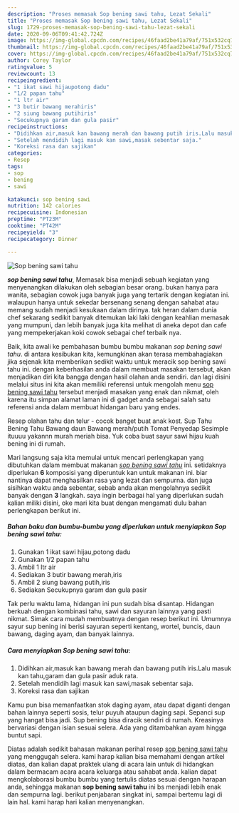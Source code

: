 ```yaml
---
description: "Proses memasak Sop bening sawi tahu, Lezat Sekali"
title: "Proses memasak Sop bening sawi tahu, Lezat Sekali"
slug: 1729-proses-memasak-sop-bening-sawi-tahu-lezat-sekali
date: 2020-09-06T09:41:42.724Z
image: https://img-global.cpcdn.com/recipes/46faad2be41a79af/751x532cq70/sop-bening-sawi-tahu-foto-resep-utama.jpg
thumbnail: https://img-global.cpcdn.com/recipes/46faad2be41a79af/751x532cq70/sop-bening-sawi-tahu-foto-resep-utama.jpg
cover: https://img-global.cpcdn.com/recipes/46faad2be41a79af/751x532cq70/sop-bening-sawi-tahu-foto-resep-utama.jpg
author: Corey Taylor
ratingvalue: 5
reviewcount: 13
recipeingredient:
- "1 ikat sawi hijaupotong dadu"
- "1/2 papan tahu"
- "1 ltr air"
- "3 butir bawang merahiris"
- "2 siung bawang putihiris"
- "Secukupnya garam dan gula pasir"
recipeinstructions:
- "Didihkan air,masuk kan bawang merah dan bawang putih iris.Lalu masuk kan tahu,garam dan gula pasir aduk rata."
- "Setelah mendidih lagi masuk kan sawi,masak sebentar saja."
- "Koreksi rasa dan sajikan"
categories:
- Resep
tags:
- sop
- bening
- sawi

katakunci: sop bening sawi 
nutrition: 142 calories
recipecuisine: Indonesian
preptime: "PT23M"
cooktime: "PT42M"
recipeyield: "3"
recipecategory: Dinner

---
```



![Sop bening sawi tahu](https://img-global.cpcdn.com/recipes/46faad2be41a79af/751x532cq70/sop-bening-sawi-tahu-foto-resep-utama.jpg)

<b><i>sop bening sawi tahu</i></b>, Memasak bisa menjadi sebuah kegiatan yang menyenangkan dilakukan oleh sebagian besar orang. bukan hanya para wanita, sebagian cowok juga banyak juga yang tertarik dengan kegiatan ini. walaupun hanya untuk sekedar bersenang senang dengan sahabat atau memang sudah menjadi kesukaan dalam dirinya. tak heran dalam dunia chef sekarang sedikit banyak ditemukan laki laki dengan keahlian memasak yang mumpuni, dan lebih banyak juga kita melihat di aneka depot dan cafe yang mempekerjakan koki cowok sebagai chef terbaik nya.

Baik, kita awali ke pembahasan bumbu bumbu makanan <i>sop bening sawi tahu</i>. di antara kesibukan kita, kemungkinan akan terasa membahagiakan jika sejenak kita memberikan sedikit waktu untuk meracik sop bening sawi tahu ini. dengan keberhasilan anda dalam membuat masakan tersebut, akan menjadikan diri kita bangga dengan hasil olahan anda sendiri. dan lagi disini melalui situs ini kita akan memiliki referensi untuk mengolah menu <u>sop bening sawi tahu</u> tersebut menjadi masakan yang enak dan nikmat, oleh karena itu simpan alamat laman ini di gadget anda sebagai salah satu referensi anda dalam membuat hidangan baru yang endes.

Resep olahan tahu dan telur - cocok banget buat anak kost. Sup Tahu Bening Tahu Bawang daun Bawang merah/putih Tomat Penyedap Sesimple ituuuu yakannn murah meriah bisa. Yuk coba buat sayur sawi hijau kuah bening ini di rumah.


Mari langsung saja kita memulai untuk mencari perlengkapan yang dibutuhkan dalam membuat makanan <u><i>sop bening sawi tahu</i></u> ini. setidaknya diperlukan <b>6</b> komposisi yang diperuntuk kan untuk makanan ini. biar nantinya dapat menghasilkan rasa yang lezat dan sempurna. dan juga sisihkan waktu anda sebentar, sebab anda akan mengolahnya sedikit banyak dengan <b>3</b> langkah. saya ingin berbagai hal yang diperlukan sudah kalian miliki disini, oke mari kita buat dengan mengamati dulu bahan perlengkapan berikut ini.

<!--inarticleads1-->

##### Bahan baku dan bumbu-bumbu yang diperlukan untuk menyiapkan Sop bening sawi tahu:

1. Gunakan 1 ikat sawi hijau,potong dadu
1. Gunakan 1/2 papan tahu
1. Ambil 1 ltr air
1. Sediakan 3 butir bawang merah,iris
1. Ambil 2 siung bawang putih,iris
1. Sediakan Secukupnya garam dan gula pasir


Tak perlu waktu lama, hidangan ini pun sudah bisa disantap. Hidangan berkuah dengan kombinasi tahu, sawi dan sayuran lainnya yang pasti nikmat. Simak cara mudah membuatnya dengan resep berikut ini. Umumnya sayur sup bening ini berisi sayuran seperti kentang, wortel, buncis, daun bawang, daging ayam, dan banyak lainnya. 

<!--inarticleads2-->

##### Cara menyiapkan Sop bening sawi tahu:

1. Didihkan air,masuk kan bawang merah dan bawang putih iris.Lalu masuk kan tahu,garam dan gula pasir aduk rata.
1. Setelah mendidih lagi masuk kan sawi,masak sebentar saja.
1. Koreksi rasa dan sajikan


Kamu pun bisa memanfaatkan stok daging ayam, atau dapat diganti dengan bahan lainnya seperti sosis, telur puyuh ataupun daging sapi. Sepanci sup yang hangat bisa jadi. Sup bening bisa diracik sendiri di rumah. Kreasinya bervariasi dengan isian sesuai selera. Ada yang ditambahkan ayam hingga buntut sapi. 

Diatas adalah sedikit bahasan makanan perihal resep <u>sop bening sawi tahu</u> yang menggugah selera. kami harap kalian bisa memahami dengan artikel diatas, dan kalian dapat praktek ulang di acara lain untuk di hidangkan dalam bermacam acara acara keluarga atau sahabat anda. kalian dapat mengkolaborasi bumbu bumbu yang tertulis diatas sesuai dengan harapan anda, sehingga makanan <b>sop bening sawi tahu</b> ini bs menjadi lebih enak dan sempurna lagi. berikut penjabaran singkat ini, sampai bertemu lagi di lain hal. kami harap hari kalian menyenangkan.
